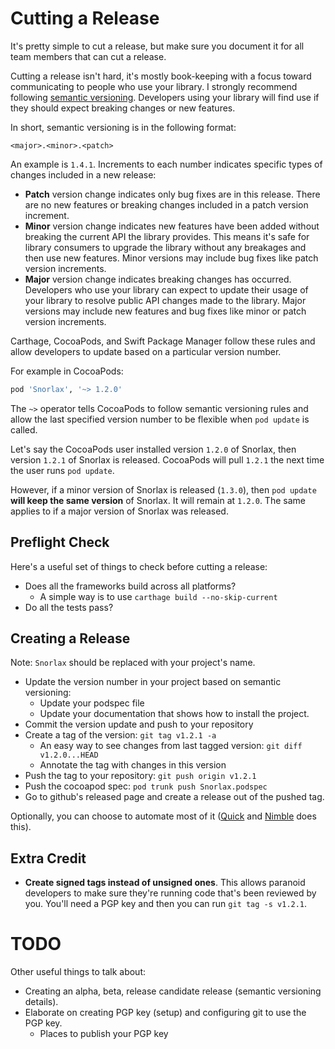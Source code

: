 # Cutting a Release

It's pretty simple to cut a release, but make sure you document it for all team
members that can cut a release.

Cutting a release isn't hard, it's mostly book-keeping with a focus toward
communicating to people who use your library. I strongly recommend following
[semantic versioning][semvar]. Developers using your library will find use if
they should expect breaking changes or new features.

In short, semantic versioning is in the following format:

```
<major>.<minor>.<patch>
```

An example is `1.4.1`. Increments to each number indicates specific types of
changes included in a new release:

 - **Patch** version change indicates only bug fixes are in this release. There
   are no new features or breaking changes included in a patch version increment.
 - **Minor** version change indicates new features have been added without
   breaking the current API the library provides. This means it's safe for
   library consumers to upgrade the library without any breakages and then use
   new features. Minor versions may include bug fixes like patch version
   increments.
 - **Major** version change indicates breaking changes has occurred. Developers
   who use your library can expect to update their usage of your library to
   resolve public API changes made to the library. Major versions may include
   new features and bug fixes like minor or patch version increments.

Carthage, CocoaPods, and Swift Package Manager follow these rules and allow
developers to update based on a particular version number.

For example in CocoaPods:

```ruby
pod 'Snorlax', '~> 1.2.0'
```

The `~>` operator tells CocoaPods to follow semantic versioning rules and allow
the last specified version number to be flexible when `pod update` is called.

Let's say the CocoaPods user installed version `1.2.0` of Snorlax, then version
`1.2.1` of Snorlax is released. CocoaPods will pull `1.2.1` the next time the
user runs `pod update`.

However, if a minor version of Snorlax is released (`1.3.0`), then `pod update`
**will keep the same version** of Snorlax. It will remain at `1.2.0`. The same
applies to if a major version of Snorlax was released.

## Preflight Check

Here's a useful set of things to check before cutting a release:

 - Does all the frameworks build across all platforms?
   - A simple way is to use `carthage build --no-skip-current`
 - Do all the tests pass?

## Creating a Release

Note: `Snorlax` should be replaced with your project's name.

 - Update the version number in your project based on semantic versioning:
   - Update your podspec file
   - Update your documentation that shows how to install the project.
 - Commit the version update and push to your repository
 - Create a tag of the version: `git tag v1.2.1 -a`
   - An easy way to see changes from last tagged version:
     `git diff v1.2.0...HEAD`
   - Annotate the tag with changes in this version
 - Push the tag to your repository: `git push origin v1.2.1`
 - Push the cocoapod spec: `pod trunk push Snorlax.podspec`
 - Go to github's released page and create a release out of the pushed tag.

Optionally, you can choose to automate most of it ([Quick][quick] and
[Nimble][nimble] does this).

## Extra Credit

- **Create signed tags instead of unsigned ones**. This allows paranoid developers
  to make sure they're running code that's been reviewed by you. You'll need a
  PGP key and then you can run `git tag -s v1.2.1`.

# TODO

Other useful things to talk about:

- Creating an alpha, beta, release candidate release (semantic versioning details).
- Elaborate on creating PGP key (setup) and configuring git to use the PGP key.
    - Places to publish your PGP key

[semvar]: http://semvar.org
[quick]: https://github.com/Quick/Quick
[nimble]: https://github.com/Quick/Nimble
